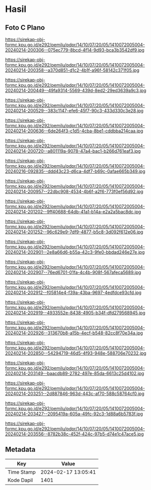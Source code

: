 # Hasil

## Foto C Plano

https://sirekap-obj-formc.kpu.go.id/e292/pemilu/pdpr/14/10/07/20/05/1410072005004-20240214-200306--075ec779-8bcd-4f14-9d93-bca3b3542df9.jpg

https://sirekap-obj-formc.kpu.go.id/e292/pemilu/pdpr/14/10/07/20/05/1410072005004-20240214-200358--a370d851-d1c2-4b1f-a96f-58142c371f05.jpg

https://sirekap-obj-formc.kpu.go.id/e292/pemilu/pdpr/14/10/07/20/05/1410072005004-20240214-200449--49fa9314-5569-439d-8ed2-29ed3639a9c3.jpg

https://sirekap-obj-formc.kpu.go.id/e292/pemilu/pdpr/14/10/07/20/05/1410072005004-20240214-200529--383c1147-efe6-45f7-90c3-433d330c3e28.jpg

https://sirekap-obj-formc.kpu.go.id/e292/pemilu/pdpr/14/10/07/20/05/1410072005004-20240214-200636--6de264f3-c1d5-4cba-8be1-cddbba214caa.jpg

https://sirekap-obj-formc.kpu.go.id/e292/pemilu/pdpr/14/10/07/20/05/1410072005004-20240214-200720--a801119a-9078-47a4-bac1-b266d761eaf3.jpg

https://sirekap-obj-formc.kpu.go.id/e292/pemilu/pdpr/14/10/07/20/05/1410072005004-20240216-092835--ddd43c23-d6ca-4df7-b69c-0afae665b349.jpg

https://sirekap-obj-formc.kpu.go.id/e292/pemilu/pdpr/14/10/07/20/05/1410072005004-20240214-200957--22dbc908-4534-4b6f-a2f6-773f0ef56d92.jpg

https://sirekap-obj-formc.kpu.go.id/e292/pemilu/pdpr/14/10/07/20/05/1410072005004-20240214-201202--9ff40688-64db-41a1-b14a-e2a2a5bac8dc.jpg

https://sirekap-obj-formc.kpu.go.id/e292/pemilu/pdpr/14/10/07/20/05/1410072005004-20240214-201252--96c629e9-7df9-4877-b5c8-3d092f612e06.jpg

https://sirekap-obj-formc.kpu.go.id/e292/pemilu/pdpr/14/10/07/20/05/1410072005004-20240214-202901--2e8a66d6-b55a-42c3-9fe0-bbdad246e27e.jpg

https://sirekap-obj-formc.kpu.go.id/e292/pemilu/pdpr/14/10/07/20/05/1410072005004-20240214-202907--76ed6701-01fa-4c4b-908f-567afeca5689.jpg

https://sirekap-obj-formc.kpu.go.id/e292/pemilu/pdpr/14/10/07/20/05/1410072005004-20240214-202912--f05814e4-f39a-43ba-9697-4edfdce93cfd.jpg

https://sirekap-obj-formc.kpu.go.id/e292/pemilu/pdpr/14/10/07/20/05/1410072005004-20240214-202919--4933552e-8438-4905-b34f-dfd279568945.jpg

https://sirekap-obj-formc.kpu.go.id/e292/pemilu/pdpr/14/10/07/20/05/1410072005004-20240214-202926--313670b8-a15b-4ecf-b548-82cc8f70e34a.jpg

https://sirekap-obj-formc.kpu.go.id/e292/pemilu/pdpr/14/10/07/20/05/1410072005004-20240214-202850--54294719-46d5-4f93-948e-588706e70232.jpg

https://sirekap-obj-formc.kpu.go.id/e292/pemilu/pdpr/14/10/07/20/05/1410072005004-20240214-203149--baacdb89-2782-497e-85da-6613c25d4102.jpg

https://sirekap-obj-formc.kpu.go.id/e292/pemilu/pdpr/14/10/07/20/05/1410072005004-20240214-203251--2d887846-963d-443c-af70-588c58764cf0.jpg

https://sirekap-obj-formc.kpu.go.id/e292/pemilu/pdpr/14/10/07/20/05/1410072005004-20240214-203427--2095419a-605a-49fc-92c3-1d88a6b5783f.jpg

https://sirekap-obj-formc.kpu.go.id/e292/pemilu/pdpr/14/10/07/20/05/1410072005004-20240214-203556--8782b38c-452f-424c-97b5-d74e1c47ace5.jpg


## Metadata

| Key        | Value               |
| ---------- | ------------------- |
| Time Stamp | 2024-02-17 13:05:41 |
| Kode Dapil | 1401                |



